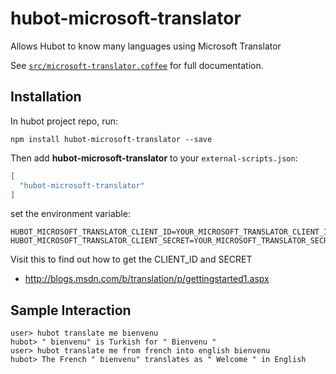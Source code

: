 # hubot-microsoft-translator

Allows Hubot to know many languages using Microsoft Translator

See [`src/microsoft-translator.coffee`](src/microsoft-translator.coffee) for full documentation.

## Installation

In hubot project repo, run:

`npm install hubot-microsoft-translator --save`

Then add **hubot-microsoft-translator** to your `external-scripts.json`:

```json
[
  "hubot-microsoft-translator"
]
```

set the environment variable:

```
HUBOT_MICROSOFT_TRANSLATOR_CLIENT_ID=YOUR_MICROSOFT_TRANSLATOR_CLIENT_ID
HUBOT_MICROSOFT_TRANSLATOR_CLIENT_SECRET=YOUR_MICROSOFT_TRANSLATOR_SECRET
```

Visit this to find out how to get the CLIENT_ID and SECRET
- http://blogs.msdn.com/b/translation/p/gettingstarted1.aspx

## Sample Interaction

```
user> hubot translate me bienvenu
hubot> " bienvenu" is Turkish for " Bienvenu "
user> hubot translate me from french into english bienvenu
hubot> The French " bienvenu" translates as " Welcome " in English
```
